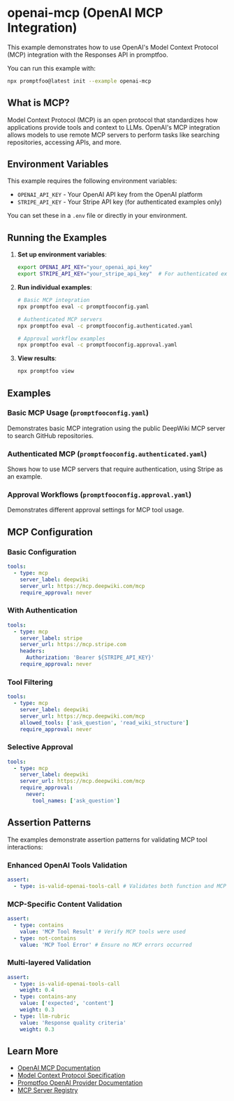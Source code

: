 # openai-mcp (OpenAI MCP Integration)

This example demonstrates how to use OpenAI's Model Context Protocol (MCP) integration with the Responses API in promptfoo.

You can run this example with:

```bash
npx promptfoo@latest init --example openai-mcp
```

## What is MCP?

Model Context Protocol (MCP) is an open protocol that standardizes how applications provide tools and context to LLMs. OpenAI's MCP integration allows models to use remote MCP servers to perform tasks like searching repositories, accessing APIs, and more.

## Environment Variables

This example requires the following environment variables:

- `OPENAI_API_KEY` - Your OpenAI API key from the OpenAI platform
- `STRIPE_API_KEY` - Your Stripe API key (for authenticated examples only)

You can set these in a `.env` file or directly in your environment.

## Running the Examples

1. **Set up environment variables**:

   ```bash
   export OPENAI_API_KEY="your_openai_api_key"
   export STRIPE_API_KEY="your_stripe_api_key"  # For authenticated example only
   ```

2. **Run individual examples**:

   ```bash
   # Basic MCP integration
   npx promptfoo eval -c promptfooconfig.yaml

   # Authenticated MCP servers
   npx promptfoo eval -c promptfooconfig.authenticated.yaml

   # Approval workflow examples
   npx promptfoo eval -c promptfooconfig.approval.yaml
   ```

3. **View results**:
   ```bash
   npx promptfoo view
   ```

## Examples

### Basic MCP Usage (`promptfooconfig.yaml`)

Demonstrates basic MCP integration using the public DeepWiki MCP server to search GitHub repositories.

### Authenticated MCP (`promptfooconfig.authenticated.yaml`)

Shows how to use MCP servers that require authentication, using Stripe as an example.

### Approval Workflows (`promptfooconfig.approval.yaml`)

Demonstrates different approval settings for MCP tool usage.

## MCP Configuration

### Basic Configuration

```yaml
tools:
  - type: mcp
    server_label: deepwiki
    server_url: https://mcp.deepwiki.com/mcp
    require_approval: never
```

### With Authentication

```yaml
tools:
  - type: mcp
    server_label: stripe
    server_url: https://mcp.stripe.com
    headers:
      Authorization: 'Bearer ${STRIPE_API_KEY}'
    require_approval: never
```

### Tool Filtering

```yaml
tools:
  - type: mcp
    server_label: deepwiki
    server_url: https://mcp.deepwiki.com/mcp
    allowed_tools: ['ask_question', 'read_wiki_structure']
    require_approval: never
```

### Selective Approval

```yaml
tools:
  - type: mcp
    server_label: deepwiki
    server_url: https://mcp.deepwiki.com/mcp
    require_approval:
      never:
        tool_names: ['ask_question']
```

## Assertion Patterns

The examples demonstrate assertion patterns for validating MCP tool interactions:

### Enhanced OpenAI Tools Validation

```yaml
assert:
  - type: is-valid-openai-tools-call # Validates both function and MCP tools
```

### MCP-Specific Content Validation

```yaml
assert:
  - type: contains
    value: 'MCP Tool Result' # Verify MCP tools were used
  - type: not-contains
    value: 'MCP Tool Error' # Ensure no MCP errors occurred
```

### Multi-layered Validation

```yaml
assert:
  - type: is-valid-openai-tools-call
    weight: 0.4
  - type: contains-any
    value: ['expected', 'content']
    weight: 0.3
  - type: llm-rubric
    value: 'Response quality criteria'
    weight: 0.3
```

## Learn More

- [OpenAI MCP Documentation](https://platform.openai.com/docs/guides/mcp)
- [Model Context Protocol Specification](https://modelcontextprotocol.io/)
- [Promptfoo OpenAI Provider Documentation](/docs/providers/openai)
- [MCP Server Registry](https://github.com/modelcontextprotocol/servers)
